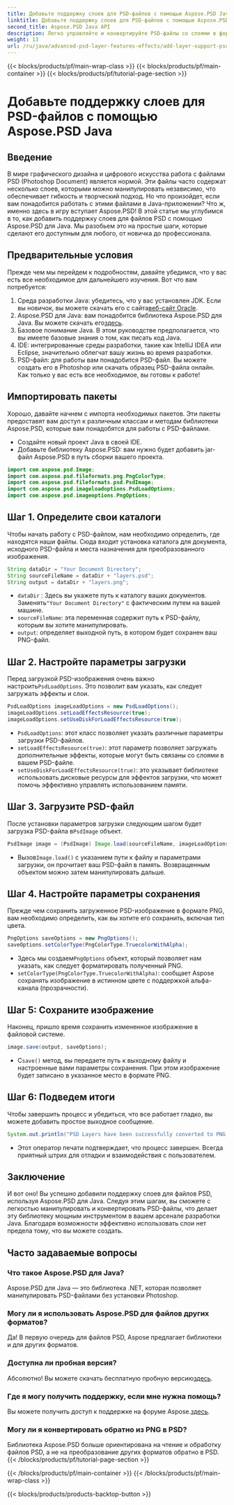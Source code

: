```yaml
---
title: Добавьте поддержку слоев для PSD-файлов с помощью Aspose.PSD Java
linktitle: Добавьте поддержку слоев для PSD-файлов с помощью Aspose.PSD Java
second_title: Aspose.PSD Java API
description: Легко управляйте и конвертируйте PSD-файлы со слоями в формат PNG с помощью Aspose.PSD для Java! Идеально подходит для разработчиков, нуждающихся в манипуляциях с графикой.
weight: 13
url: /ru/java/advanced-psd-layer-features-effects/add-layer-support-psd-files/
---
```


{{< blocks/products/pf/main-wrap-class >}}
{{< blocks/products/pf/main-container >}}
{{< blocks/products/pf/tutorial-page-section >}}

# Добавьте поддержку слоев для PSD-файлов с помощью Aspose.PSD Java

## Введение
В мире графического дизайна и цифрового искусства работа с файлами PSD (Photoshop Document) является нормой. Эти файлы часто содержат несколько слоев, которыми можно манипулировать независимо, что обеспечивает гибкость и творческий подход. Но что произойдет, если вам понадобится работать с этими файлами в Java-приложении? Что ж, именно здесь в игру вступает Aspose.PSD! В этой статье мы углубимся в то, как добавить поддержку слоев для файлов PSD с помощью Aspose.PSD для Java. Мы разобьем это на простые шаги, которые сделают его доступным для любого, от новичка до профессионала.
## Предварительные условия
Прежде чем мы перейдем к подробностям, давайте убедимся, что у вас есть все необходимое для дальнейшего изучения. Вот что вам потребуется:
1.  Среда разработки Java: убедитесь, что у вас установлен JDK. Если вы новичок, вы можете скачать его с сайта[веб-сайт Oracle](https://www.oracle.com/java/technologies/javase-jdk11-downloads.html).
2.  Aspose.PSD для Java: вам понадобится библиотека Aspose.PSD для Java. Вы можете скачать его[здесь](https://releases.aspose.com/psd/java/).
3. Базовое понимание Java. В этом руководстве предполагается, что вы имеете базовые знания о том, как писать код Java.
4. IDE: интегрированные среды разработки, такие как IntelliJ IDEA или Eclipse, значительно облегчат вашу жизнь во время разработки.
5. PSD-файл: для работы вам понадобится PSD-файл. Вы можете создать его в Photoshop или скачать образец PSD-файла онлайн.
Как только у вас есть все необходимое, вы готовы к работе!
## Импортировать пакеты
Хорошо, давайте начнем с импорта необходимых пакетов. Эти пакеты предоставят вам доступ к различным классам и методам библиотеки Aspose.PSD, которые вам понадобятся для работы с PSD-файлами.

- Создайте новый проект Java в своей IDE.
- Добавьте библиотеку Aspose.PSD: вам нужно будет добавить jar-файл Aspose.PSD в путь сборки вашего проекта.
```java
import com.aspose.psd.Image;
import com.aspose.psd.fileformats.png.PngColorType;
import com.aspose.psd.fileformats.psd.PsdImage;
import com.aspose.psd.imageloadoptions.PsdLoadOptions;
import com.aspose.psd.imageoptions.PngOptions;
```
## Шаг 1. Определите свои каталоги
Чтобы начать работу с PSD-файлом, нам необходимо определить, где находятся наши файлы. Сюда входит установка каталога для документа, исходного PSD-файла и места назначения для преобразованного изображения.

```java
String dataDir = "Your Document Directory";
String sourceFileName = dataDir + "layers.psd";
String output = dataDir + "layers.png";
```

- `dataDir` : Здесь вы укажете путь к каталогу ваших документов. Заменять`"Your Document Directory"` с фактическим путем на вашей машине.
- `sourceFileName`: эта переменная содержит путь к PSD-файлу, которым вы хотите манипулировать.
- `output`: определяет выходной путь, в котором будет сохранен ваш PNG-файл.
## Шаг 2. Настройте параметры загрузки
 Перед загрузкой PSD-изображения очень важно настроить`PsdLoadOptions`. Это позволит вам указать, как следует загружать эффекты и слои.

```java
PsdLoadOptions imageLoadOptions = new PsdLoadOptions();
imageLoadOptions.setLoadEffectsResource(true);
imageLoadOptions.setUseDiskForLoadEffectsResource(true);
```

- `PsdLoadOptions`: этот класс позволяет указать различные параметры загрузки PSD-файлов.
- `setLoadEffectsResource(true)`: этот параметр позволяет загружать дополнительные эффекты, которые могут быть связаны со слоями в вашем PSD-файле.
- `setUseDiskForLoadEffectsResource(true)`: это указывает библиотеке использовать дисковые ресурсы для эффектов загрузки, что может помочь эффективно управлять использованием памяти.
## Шаг 3. Загрузите PSD-файл
 После установки параметров загрузки следующим шагом будет загрузка PSD-файла в`PsdImage` объект.

```java
PsdImage image = (PsdImage) Image.load(sourceFileName, imageLoadOptions);
```

-  Вызов`Image.load()` с указанием пути к файлу и параметрами загрузки, он прочитает ваш PSD-файл в память. Возвращенным объектом можно затем манипулировать дальше.
## Шаг 4. Настройте параметры сохранения
Прежде чем сохранить загруженное PSD-изображение в формате PNG, вам необходимо определить, как вы хотите его сохранить, включая тип цвета.

```java
PngOptions saveOptions = new PngOptions();
saveOptions.setColorType(PngColorType.TruecolorWithAlpha);
```

-  Здесь мы создаем`PngOptions` объект, который позволяет нам указать, как следует форматировать полученный PNG.
- `setColorType(PngColorType.TruecolorWithAlpha)`: сообщает Aspose сохранять изображение в истинном цвете с поддержкой альфа-канала (прозрачности).
## Шаг 5: Сохраните изображение
Наконец, пришло время сохранить измененное изображение в файловой системе.

```java
image.save(output, saveOptions);
```

-  С`save()` метод, вы передаете путь к выходному файлу и настроенные вами параметры сохранения. При этом изображение будет записано в указанное место в формате PNG.
## Шаг 6: Подведем итоги
Чтобы завершить процесс и убедиться, что все работает гладко, вы можете добавить простое выходное сообщение.

```java
System.out.println("PSD Layers have been successfully converted to PNG!");
```

- Этот оператор печати подтверждает, что процесс завершен. Всегда приятный штрих для отладки и взаимодействия с пользователем.
## Заключение
И вот оно! Вы успешно добавили поддержку слоев для файлов PSD, используя Aspose.PSD для Java. Следуя этим шагам, вы сможете с легкостью манипулировать и конвертировать PSD-файлы, что делает эту библиотеку мощным инструментом в вашем арсенале разработки Java.
Благодаря возможности эффективно использовать слои нет предела тому, что вы можете создать.
## Часто задаваемые вопросы
### Что такое Aspose.PSD для Java?
Aspose.PSD для Java — это библиотека .NET, которая позволяет манипулировать PSD-файлами без установки Photoshop.
### Могу ли я использовать Aspose.PSD для файлов других форматов?
Да! В первую очередь для файлов PSD, Aspose предлагает библиотеки и для других форматов.
### Доступна ли пробная версия?
 Абсолютно! Вы можете скачать бесплатную пробную версию[здесь](https://releases.aspose.com/).
### Где я могу получить поддержку, если мне нужна помощь?
 Вы можете получить доступ к поддержке на форуме Aspose.[здесь](https://forum.aspose.com/c/psd/34).
### Могу ли я конвертировать обратно из PNG в PSD?
Библиотека Aspose.PSD больше ориентирована на чтение и обработку файлов PSD, а не на преобразование других форматов обратно в PSD.
{{< /blocks/products/pf/tutorial-page-section >}}

{{< /blocks/products/pf/main-container >}}
{{< /blocks/products/pf/main-wrap-class >}}

{{< blocks/products/products-backtop-button >}}
